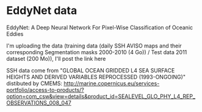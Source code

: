 # EddyNet data
EddyNet: A Deep Neural Network For Pixel-Wise Classification of Oceanic Eddies

I'm uploading the data (training data (daily SSH AVISO maps and their corresponding Segmentation masks 2000-2010 (4 Go)) / Test data 2011 dataset (200 Mo)), I'll post the link here

SSH data come from "GLOBAL OCEAN GRIDDED L4 SEA SURFACE HEIGHTS AND DERIVED VARIABLES REPROCESSED (1993-ONGOING)" distibuted by CMEMS: http://marine.copernicus.eu/services-portfolio/access-to-products/?option=com_csw&view=details&product_id=SEALEVEL_GLO_PHY_L4_REP_OBSERVATIONS_008_047
